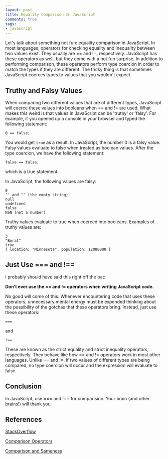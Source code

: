 ```yaml
---
layout: post
title: Equality Comparison In JavaScript
comments: true
tags:
- javascript
---
```


Let's talk about something not fun: equality comparison in JavaScript. In most languages, operators for checking equality and inequality between two values exist. They usually are == and !=, respectively. JavaScript has these operators as well, but they come with a not fun surprise. In addition to performing comparison, these operators perform type coercion in order to match the types if they are different. The tricky thing is that sometimes JavaScript coerces types to values that you wouldn't expect. 

## Truthy and Falsy Values

When comparing two different values that are of different types, JavaScript will coerce these values into booleans when == and != are used. What makes this weird is that values in JavaScript can be 'truthy' or 'falsy'. For example, if you opened up a console in your browser and typed the following statement:

	0 == false;

You would get `true` as a result. In JavaScript, the number 0 is a falsy value. Falsy values evaluate to false when treated as boolean values. After the type coercion, we have the following statement:

	false == false;

which is a true statement.

In JavaScript, the following values are falsy:

	0
	'' and "" (the empty string)
	null
	undefined
	false
	NaN (not a number)

Truthy values evaluate to true when coerced into booleans. Examples of truthy values are:

	3
	"Borat"
	true
	{ location: "Minnesota", population: 12000000 }

## Just Use === and !==

I probably should have said this right off the bat:

**Don't ever use the == and != operators when writing JavaScript code.**

No good will come of this. Whenever encountering code that uses these operators, unnecessary mental energy must be expended thinking about the possibility of the gotchas that these operators bring. Instead, just use these operators:

	===

and

	!==

These are known as the strict equality and strict inequality operators, respectively. They behave like how == and != operators work in most other languages. Unlike == and !=, if two values of different types are being compared, no type coercion will occur and the expression will evaluate to false.  

## Conclusion

In JavaScript, use === and !== for comparision. Your brain (and other brains!) will thank you.

## References

[StackOverflow](http://stackoverflow.com/questions/359494/does-it-matter-which-equals-operator-vs-i-use-in-javascript-comparisons)

[Comparison Operators](https://developer.mozilla.org/en-US/docs/Web/JavaScript/Reference/Operators/Comparison_Operators)

[Comparison and Sameness](https://developer.mozilla.org/en-US/docs/Web/JavaScript/Equality_comparisons_and_sameness)
